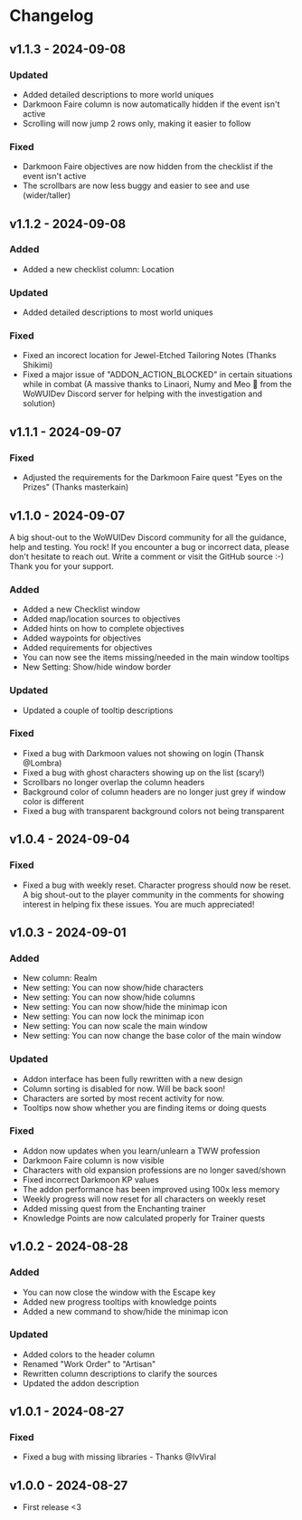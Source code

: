# Changelog

## v1.1.3 - 2024-09-08

### Updated

- Added detailed descriptions to more world uniques
- Darkmoon Faire column is now automatically hidden if the event isn't active
- Scrolling will now jump 2 rows only, making it easier to follow

### Fixed

- Darkmoon Faire objectives are now hidden from the checklist if the event isn't active
- The scrollbars are now less buggy and easier to see and use (wider/taller)

## v1.1.2 - 2024-09-08

### Added

- Added a new checklist column: Location

### Updated

- Added detailed descriptions to most world uniques

### Fixed

- Fixed an incorect location for Jewel-Etched Tailoring Notes (Thanks Shikimi)
- Fixed a major issue of "ADDON_ACTION_BLOCKED" in certain situations while in combat (A massive thanks to Linaori, Numy and Meo 🦆 from the WoWUIDev Discord server for helping with the investigation and solution)

## v1.1.1 - 2024-09-07

### Fixed

- Adjusted the requirements for the Darkmoon Faire quest "Eyes on the Prizes" (Thanks masterkain)

## v1.1.0 - 2024-09-07

A big shout-out to the WoWUIDev Discord community for all the guidance, help and testing. You rock!
If you encounter a bug or incorrect data, please don't hesitate to reach out. Write a comment or visit the GitHub source :-)
Thank you for your support.

### Added

- Added a new Checklist window
- Added map/location sources to objectives
- Added hints on how to complete objectives
- Added waypoints for objectives
- Added requirements for objectives
- You can now see the items missing/needed in the main window tooltips
- New Setting: Show/hide window border

### Updated

- Updated a couple of tooltip descriptions

### Fixed

- Fixed a bug with Darkmoon values not showing on login (Thansk @Lombra)
- Fixed a bug with ghost characters showing up on the list (scary!)
- Scrollbars no longer overlap the column headers
- Background color of column headers are no longer just grey if window color is different
- Fixed a bug with transparent background colors not being transparent

## v1.0.4 - 2024-09-04

### Fixed

- Fixed a bug with weekly reset. Character progress should now be reset. A big shout-out to the player community in the comments for showing interest in helping fix these issues. You are much appreciated!

## v1.0.3 - 2024-09-01

### Added

- New column: Realm
- New setting: You can now show/hide characters
- New setting: You can now show/hide columns
- New setting: You can now show/hide the minimap icon
- New setting: You can now lock the minimap icon
- New setting: You can now scale the main window
- New setting: You can now change the base color of the main window

### Updated

- Addon interface has been fully rewritten with a new design
- Column sorting is disabled for now. Will be back soon!
- Characters are sorted by most recent activity for now.
- Tooltips now show whether you are finding items or doing quests

### Fixed

- Addon now updates when you learn/unlearn a TWW profession
- Darkmoon Faire column is now visible
- Characters with old expansion professions are no longer saved/shown
- Fixed incorrect Darkmoon KP values
- The addon performance has been improved using 100x less memory
- Weekly progress will now reset for all characters on weekly reset
- Added missing quest from the Enchanting trainer
- Knowledge Points are now calculated properly for Trainer quests

## v1.0.2 - 2024-08-28

### Added

- You can now close the window with the Escape key
- Added new progress tooltips with knowledge points
- Added a new command to show/hide the minimap icon

### Updated

- Added colors to the header column
- Renamed "Work Order" to "Artisan"
- Rewritten column descriptions to clarify the sources
- Updated the addon description

## v1.0.1 - 2024-08-27

### Fixed

- Fixed a bug with missing libraries - Thanks @IvViral

## v1.0.0 - 2024-08-27

- First release <3
